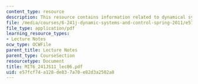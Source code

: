 ```yaml
---
content_type: resource
description: This resource contains information related to dynamical systems.
file: /media/courses/6-241j-dynamic-systems-and-control-spring-2011/e57fcf74a128de837a70e82d3a2502a8_MIT6_241JS11_lec06.pdf
file_type: application/pdf
learning_resource_types:
- Lecture Notes
ocw_type: OCWFile
parent_title: Lecture Notes
parent_type: CourseSection
resourcetype: Document
title: MIT6_241JS11_lec06.pdf
uid: e57fcf74-a128-de83-7a70-e82d3a2502a8
---
```

